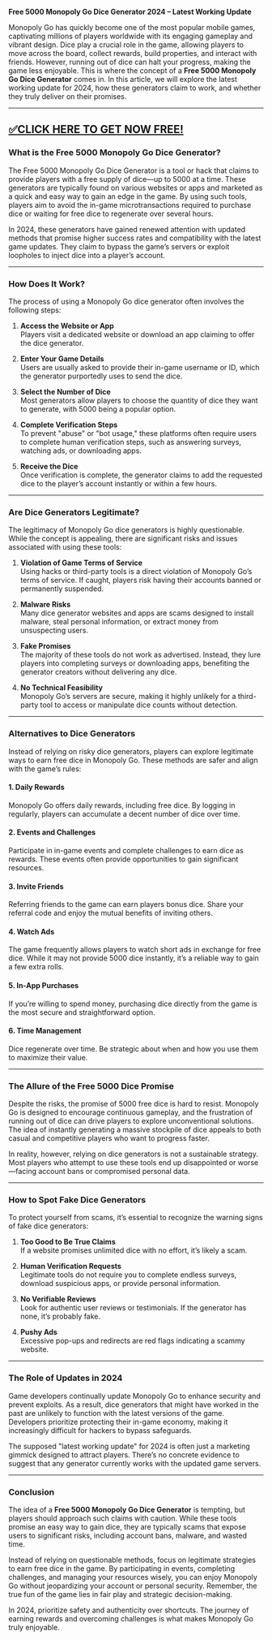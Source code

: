 **Free 5000 Monopoly Go Dice Generator 2024 – Latest Working Update**  

Monopoly Go has quickly become one of the most popular mobile games, captivating millions of players worldwide with its engaging gameplay and vibrant design. Dice play a crucial role in the game, allowing players to move across the board, collect rewards, build properties, and interact with friends. However, running out of dice can halt your progress, making the game less enjoyable. This is where the concept of a **Free 5000 Monopoly Go Dice Generator** comes in. In this article, we will explore the latest working update for 2024, how these generators claim to work, and whether they truly deliver on their promises.

--------------------------------------------
[✅CLICK HERE TO GET NOW FREE!](https://freeforyou.xyz/monopolygodice/)
--------------------------------------------

### What is the Free 5000 Monopoly Go Dice Generator?  

The Free 5000 Monopoly Go Dice Generator is a tool or hack that claims to provide players with a free supply of dice—up to 5000 at a time. These generators are typically found on various websites or apps and marketed as a quick and easy way to gain an edge in the game. By using such tools, players aim to avoid the in-game microtransactions required to purchase dice or waiting for free dice to regenerate over several hours.  

In 2024, these generators have gained renewed attention with updated methods that promise higher success rates and compatibility with the latest game updates. They claim to bypass the game’s servers or exploit loopholes to inject dice into a player’s account.

-----

### How Does It Work?  

The process of using a Monopoly Go dice generator often involves the following steps:  

1. **Access the Website or App**  
   Players visit a dedicated website or download an app claiming to offer the dice generator.  

2. **Enter Your Game Details**  
   Users are usually asked to provide their in-game username or ID, which the generator purportedly uses to send the dice.  

3. **Select the Number of Dice**  
   Most generators allow players to choose the quantity of dice they want to generate, with 5000 being a popular option.  

4. **Complete Verification Steps**  
   To prevent "abuse" or "bot usage," these platforms often require users to complete human verification steps, such as answering surveys, watching ads, or downloading apps.  

5. **Receive the Dice**  
   Once verification is complete, the generator claims to add the requested dice to the player’s account instantly or within a few hours.  

---

### Are Dice Generators Legitimate?  

The legitimacy of Monopoly Go dice generators is highly questionable. While the concept is appealing, there are significant risks and issues associated with using these tools:  

1. **Violation of Game Terms of Service**  
   Using hacks or third-party tools is a direct violation of Monopoly Go’s terms of service. If caught, players risk having their accounts banned or permanently suspended.  

2. **Malware Risks**  
   Many dice generator websites and apps are scams designed to install malware, steal personal information, or extract money from unsuspecting users.  

3. **Fake Promises**  
   The majority of these tools do not work as advertised. Instead, they lure players into completing surveys or downloading apps, benefiting the generator creators without delivering any dice.  

4. **No Technical Feasibility**  
   Monopoly Go’s servers are secure, making it highly unlikely for a third-party tool to access or manipulate dice counts without detection.  

---

### Alternatives to Dice Generators  

Instead of relying on risky dice generators, players can explore legitimate ways to earn free dice in Monopoly Go. These methods are safer and align with the game’s rules:  

#### 1. **Daily Rewards**  
   Monopoly Go offers daily rewards, including free dice. By logging in regularly, players can accumulate a decent number of dice over time.  

#### 2. **Events and Challenges**  
   Participate in in-game events and complete challenges to earn dice as rewards. These events often provide opportunities to gain significant resources.  

#### 3. **Invite Friends**  
   Referring friends to the game can earn players bonus dice. Share your referral code and enjoy the mutual benefits of inviting others.  

#### 4. **Watch Ads**  
   The game frequently allows players to watch short ads in exchange for free dice. While it may not provide 5000 dice instantly, it’s a reliable way to gain a few extra rolls.  

#### 5. **In-App Purchases**  
   If you’re willing to spend money, purchasing dice directly from the game is the most secure and straightforward option.  

#### 6. **Time Management**  
   Dice regenerate over time. Be strategic about when and how you use them to maximize their value.  

---

### The Allure of the Free 5000 Dice Promise  

Despite the risks, the promise of 5000 free dice is hard to resist. Monopoly Go is designed to encourage continuous gameplay, and the frustration of running out of dice can drive players to explore unconventional solutions. The idea of instantly generating a massive stockpile of dice appeals to both casual and competitive players who want to progress faster.  

In reality, however, relying on dice generators is not a sustainable strategy. Most players who attempt to use these tools end up disappointed or worse—facing account bans or compromised personal data.  

---

### How to Spot Fake Dice Generators  

To protect yourself from scams, it’s essential to recognize the warning signs of fake dice generators:  

1. **Too Good to Be True Claims**  
   If a website promises unlimited dice with no effort, it’s likely a scam.  

2. **Human Verification Requests**  
   Legitimate tools do not require you to complete endless surveys, download suspicious apps, or provide personal information.  

3. **No Verifiable Reviews**  
   Look for authentic user reviews or testimonials. If the generator has none, it’s probably fake.  

4. **Pushy Ads**  
   Excessive pop-ups and redirects are red flags indicating a scammy website.  

---

### The Role of Updates in 2024  

Game developers continually update Monopoly Go to enhance security and prevent exploits. As a result, dice generators that might have worked in the past are unlikely to function with the latest versions of the game. Developers prioritize protecting their in-game economy, making it increasingly difficult for hackers to bypass safeguards.  

The supposed "latest working update" for 2024 is often just a marketing gimmick designed to attract players. There’s no concrete evidence to suggest that any generator currently works with the updated game servers.  

---

### Conclusion  

The idea of a **Free 5000 Monopoly Go Dice Generator** is tempting, but players should approach such claims with caution. While these tools promise an easy way to gain dice, they are typically scams that expose users to significant risks, including account bans, malware, and wasted time.  

Instead of relying on questionable methods, focus on legitimate strategies to earn free dice in the game. By participating in events, completing challenges, and managing your resources wisely, you can enjoy Monopoly Go without jeopardizing your account or personal security. Remember, the true fun of the game lies in fair play and strategic decision-making.  

In 2024, prioritize safety and authenticity over shortcuts. The journey of earning rewards and overcoming challenges is what makes Monopoly Go truly enjoyable.
